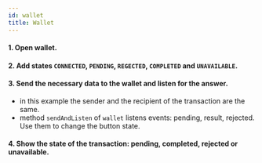 ```yaml
---
id: wallet
title: Wallet
---
```


#### 1. Open wallet.
#### 2. Add states `CONNECTED`, `PENDING`, `REGECTED`, `COMPLETED` and `UNAVAILABLE`.
#### 3. Send the necessary data to the wallet and listen for the answer.
- in this example the sender and the recipient of the transaction are the same.
- method `sendAndListen` of `wallet` listens events: pending, result, rejected. Use them to change the button state.
#### 4. Show the state of the transaction: pending, completed, rejected or unavailable.
